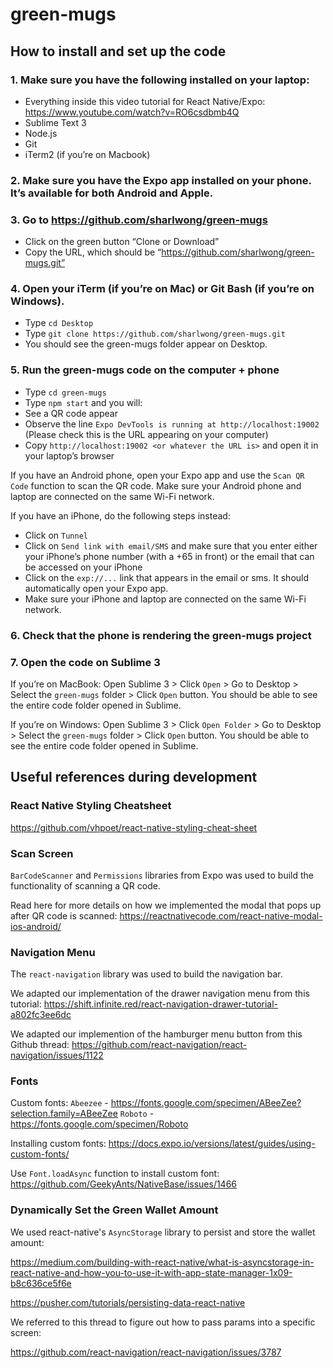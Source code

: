 # green-mugs

## How to install and set up the code

### 1. Make sure you have the following installed on your laptop:
- Everything inside this video tutorial for React Native/Expo: https://www.youtube.com/watch?v=RO6csdbmb4Q
- Sublime Text 3
- Node.js
- Git
- iTerm2 (if you’re on Macbook)

### 2. Make sure you have the Expo app installed on your phone. It’s available for both Android and Apple.

### 3. Go to https://github.com/sharlwong/green-mugs
- Click on the green button “Clone or Download”
- Copy the URL, which should be “https://github.com/sharlwong/green-mugs.git”

### 4. Open your iTerm (if you’re on Mac) or Git Bash (if you’re on Windows).
- Type `cd Desktop`
- Type `git clone https://github.com/sharlwong/green-mugs.git`
- You should see the green-mugs folder appear on Desktop.

### 5. Run the green-mugs code on the computer + phone
- Type `cd green-mugs`
- Type `npm start` and you will:
- See a QR code appear
- Observe the line `Expo DevTools is running at http://localhost:19002` (Please check this is the URL appearing on your computer)
- Copy `http://localhost:19002 <or whatever the URL is>` and open it in your laptop’s browser

If you have an Android phone, open your Expo app and use the `Scan QR Code` function to scan the QR code. Make sure your Android phone and laptop are connected on the same Wi-Fi network.

If you have an iPhone, do the following steps instead:
- Click on `Tunnel`
- Click on `Send link with email/SMS` and make sure that you enter either your iPhone’s phone number (with a +65 in front) or the email that can be accessed on your iPhone
- Click on the `exp://...` link that appears in the email or sms. It should automatically open your Expo app.
- Make sure your iPhone and laptop are connected on the same Wi-Fi network.

### 6. Check that the phone is rendering the green-mugs project

### 7. Open the code on Sublime 3

If you’re on MacBook:
Open Sublime 3 > Click `Open` > Go to Desktop > Select the `green-mugs` folder > Click `Open` button. You should be able to see the entire code folder opened in Sublime.

If you’re on Windows:
Open Sublime 3 > Click `Open Folder`  > Go to Desktop > Select the `green-mugs` folder > Click `Open` button. You should be able to see the entire code folder opened in Sublime.


## Useful references during development

### React Native Styling Cheatsheet

https://github.com/vhpoet/react-native-styling-cheat-sheet

### Scan Screen

`BarCodeScanner` and `Permissions` libraries from Expo was used to build the functionality of scanning a QR code.

Read here for more details on how we implemented the modal that pops up after QR code is scanned:
https://reactnativecode.com/react-native-modal-ios-android/

### Navigation Menu

The `react-navigation` library was used to build the navigation bar.

We adapted our implementation of the drawer navigation menu from this tutorial:
https://shift.infinite.red/react-navigation-drawer-tutorial-a802fc3ee6dc

We adapted our implemention of the hamburger menu button from this Github thread:
https://github.com/react-navigation/react-navigation/issues/1122

### Fonts

Custom fonts: 
`Abeezee` - https://fonts.google.com/specimen/ABeeZee?selection.family=ABeeZee
`Roboto` - https://fonts.google.com/specimen/Roboto

Installing custom fonts:
https://docs.expo.io/versions/latest/guides/using-custom-fonts/

Use `Font.loadAsync` function to install custom font:
https://github.com/GeekyAnts/NativeBase/issues/1466

### Dynamically Set the Green Wallet Amount

We used react-native's `AsyncStorage` library to persist and store the wallet amount:

https://medium.com/building-with-react-native/what-is-asyncstorage-in-react-native-and-how-you-to-use-it-with-app-state-manager-1x09-b8c636ce5f6e

https://pusher.com/tutorials/persisting-data-react-native

We referred to this thread to figure out how to pass params into a specific screen:

https://github.com/react-navigation/react-navigation/issues/3787

